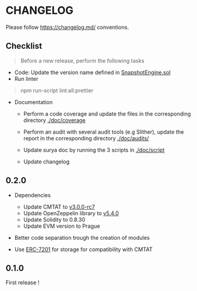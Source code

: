 # CHANGELOG

Please follow <https://changelog.md/> conventions.

## Checklist

> Before a new release, perform the following tasks

- Code: Update the version name defined in [SnapshotEngine.sol](contracts/SnapshotEngine.sol)
- Run linter

> npm run-script lint:all:prettier

- Documentation
  - Perform a code coverage and update the files in the corresponding directory [./doc/coverage](./doc/coverage)
  - Perform an audit with several audit tools (e.g Slither), update the report in the corresponding directory  [./doc/audits/](./doc/audits/)
  - Update surya doc by running the 3 scripts in [./doc/script](./doc/script)
  
  - Update changelog

## 0.2.0

- Dependencies
  - Update CMTAT to [v3.0.0-rc7](https://github.com/CMTA/CMTAT/releases/tag/v3.0.0-rc2)
  - Update OpenZeppelin library to [v5.4.0](https://github.com/OpenZeppelin/openzeppelin-contracts/releases/tag/v5.4.0)
  - Update Solidity to 0.8.30
  - Update EVM version to Prague

- Better code separation trough the creation of modules

- Use [ERC-7201](https://eips.ethereum.org/EIPS/eip-7201) for storage for compatibility with CMTAT

## 0.1.0

First release !
